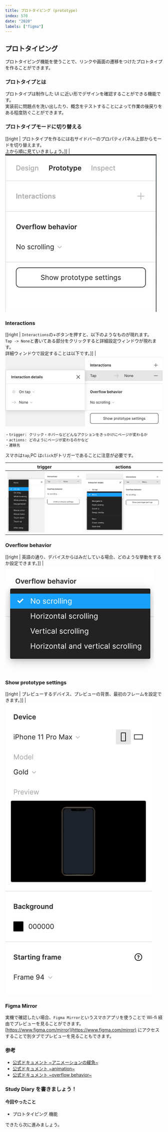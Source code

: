 ```yaml
---
title: プロトタイピング (prototype)
index: 570
date: "2020"
labels: ["figma"]
---
```


## プロトタイピング

プロトタイピング機能を使うことで、リンクや画面の遷移をつけたプロトタイプを作ることができます。

### プロトタイプとは

プロトタイプは制作した UI に近い形でデザインを確認することができる機能です。  
実装前に問題点を洗い出したり、概念をテストすることによって作業の後戻りをある程度防ぐことができます。

### プロトタイプモードに切り替える

[[right | プロトタイプを作るには右サイドバーのプロパティパネル上部からモードを切り替えます。<br/>上から順に見ていきましょう。]]
| ![prototype](./img/prototype.png)

### Interactions

[[right | `Interactions`の+ボタンを押すと、以下のようなものが現れます。<br/>`Tap -> None`と書いてある部分をクリックすると詳細設定ウィンドウが現れます。<br/>詳細ウィンドウで設定することは以下です。]]
| ![prototype-details](./img/prototype-details.png)

```
・trigger: クリック・ホバーなどどんなアクションをきっかけにページが変わるか
・actions: どのようにページが変わるのかなど
・遷移先
```

スマホは`tap`,PC は`click`がトリガーであることに注意が必要です。

| trigger                                                 | actions                                                 |
| ------------------------------------------------------- | ------------------------------------------------------- |
| ![interactions-trigger](./img/interactions-trigger.png) | ![interactions-actions](./img/interactions-actions.png) |

### Overflow behavior

[[right | 英語の通り、デバイスからはみだしている場合、どのような挙動をするか設定できます。]]
| ![overflow-behavior](./img/overflow-behavior.png)

### Show prototype settings

[[right | プレビューするデバイス、プレビューの背景、最初のフレームを設定できます。]]
| ![prototype-settings](./img/prototype-settings.png)

### Figma Mirror

実機で確認したい場合、`Figma Mirror`というスマホアプリを使うことで Wi-fi 経由でプレビューを見ることができます。  
[https://www.figma.com/mirror](https://www.figma.com/mirror) にアクセスすることで別タブでプレビューを見ることもできます。

### 参考

- [公式ドキュメント ~アニメーションの緩急~](https://help.figma.com/hc/en-us/articles/360051748654-Prototype-easing-curves)
- [公式ドキュメント ~animation~](https://help.figma.com/hc/en-us/articles/360040315773-Prototype-interactions-and-animations)
- [公式ドキュメント ~overflow behavior~](https://help.figma.com/hc/en-us/articles/360039818734-Prototype-scrolling-with-overflow-behavior)

### Study Diary を書きましょう！

#### 今回やったこと

- プロトタイピング 機能

できたら次に進みましょう。
